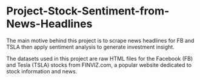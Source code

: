 # Project-Stock-Sentiment-from-News-Headlines

The main motive behind this project is to scrape news headlines for FB and TSLA then apply sentiment analysis to generate investment insight.

The datasets used in this project are raw HTML files for the Facebook (FB) and Tesla (TSLA) stocks from FINVIZ.com, a popular website dedicated to stock information and news.
